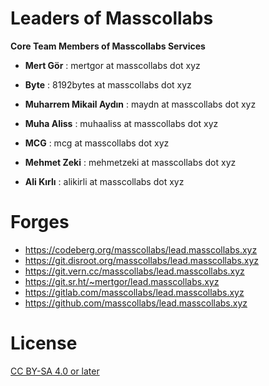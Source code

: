 # Leaders of Masscollabs

**Core Team Members of Masscollabs Services**

* **Mert Gör** : mertgor at masscollabs dot xyz 

* **Byte**     : 8192bytes at masscollabs dot xyz

* **Muharrem Mikail Aydın** : maydn at masscollabs dot xyz

* **Muha Aliss** : muhaaliss at masscollabs dot xyz 

* **MCG** : mcg at masscollabs dot xyz

* **Mehmet Zeki** : mehmetzeki at masscollabs dot xyz

* **Ali Kırlı** : alikirli at masscollabs dot xyz

# Forges

* https://codeberg.org/masscollabs/lead.masscollabs.xyz
* https://git.disroot.org/masscollabs/lead.masscollabs.xyz
* https://git.vern.cc/masscollabs/lead.masscollabs.xyz
* https://git.sr.ht/~mertgor/lead.masscollabs.xyz
* https://gitlab.com/masscollabs/lead.masscollabs.xyz
* https://github.com/masscollabs/lead.masscollabs.xyz


# License

[CC BY-SA 4.0 or later](by-sa.markdown)
